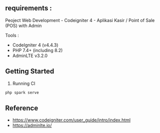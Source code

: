 ## requirements :

Peoject Web Development - Codeigniter 4 - Aplikasi Kasir / Point of Sale (POS) with Admin

Tools :
- CodeIgniter 4 (v4.4.3)
- PHP 7.4+ (including 8.2)
- AdminLTE v3.2.0

## Getting Started

1. Running CI 
```bash
php spark serve
```

## Reference

- https://www.codeigniter.com/user_guide/intro/index.html
- https://adminlte.io/

